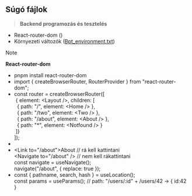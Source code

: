 ## Súgó fájlok

> **Backend programozás és tesztelés**

- React-router-dom ()
- Környezeti változók ([Bpt_environment.txt](https://barsonyj.github.io/help/bpt/Bpt_environment.txt))

> [!NOTE]
> **React-router-dom**

 * pnpm install react-router-dom
 * import { createBrowserRouter, RouterProvider } from "react-router-dom";
 * const router = createBrowserRouter([  
   &nbsp;{ element: &lt;Layout />, children: [  
   &nbsp;&nbsp;{ path: "/", element: &lt;Home /> },  
   &nbsp;&nbsp;{ path: "/two", element: &lt;Two /> },  
   &nbsp;&nbsp;{ path: "/about", element: &lt;About /> },  
   &nbsp;&nbsp;{ path: "*", element: &lt;Notfound /> }  
   &nbsp;]}  
   ]);  
 * <RouterProvider router={router} />  
   <Outlet />
 * &lt;Link to="/about">About</Link> // rá kell kattintani  
   &lt;Navigate to="/about" /> // nem kell rákattintani  
   const navigate = useNavigate();  
   navigate("/about", { replace: true });  
 * const { pathname, search, hash } = useLocation();  
   const params = useParams(); // path: "/users/:id" + /users/42 -> { id:42 }
